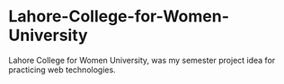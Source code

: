 # Lahore-College-for-Women-University
Lahore College for Women University, was my semester project idea for practicing web technologies.
